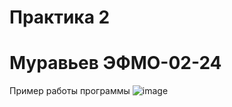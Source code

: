 # Практика 2
# Муравьев ЭФМО-02-24

Пример работы программы
![image](https://github.com/user-attachments/assets/cd89c188-905b-4bea-a474-98dddda691ec)
